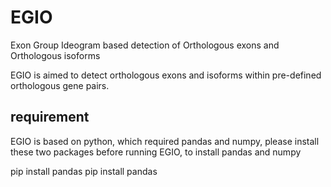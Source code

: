 # EGIO
Exon Group Ideogram based detection of Orthologous exons and Orthologous isoforms

EGIO is aimed to detect orthologous exons and isoforms within pre-defined orthologous gene pairs.

## requirement
EGIO is based on python, which required pandas and numpy, please install these two packages before running EGIO, to install pandas and numpy

  pip install pandas
  pip install pandas

